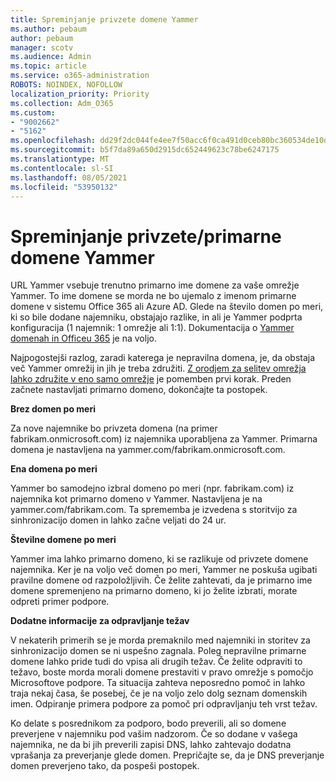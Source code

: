 ```yaml
---
title: Spreminjanje privzete domene Yammer
ms.author: pebaum
author: pebaum
manager: scotv
ms.audience: Admin
ms.topic: article
ms.service: o365-administration
ROBOTS: NOINDEX, NOFOLLOW
localization_priority: Priority
ms.collection: Adm_O365
ms.custom:
- "9002662"
- "5162"
ms.openlocfilehash: dd29f2dc044fe4ee7f50acc6f0ca491d0ceb80bc360534de10d4010230614f80
ms.sourcegitcommit: b5f7da89a650d2915dc652449623c78be6247175
ms.translationtype: MT
ms.contentlocale: sl-SI
ms.lasthandoff: 08/05/2021
ms.locfileid: "53950132"
---
```

# <a name="changing-the-defaultprimary-yammer-domain"></a>Spreminjanje privzete/primarne domene Yammer

URL Yammer vsebuje trenutno primarno ime domene za vaše omrežje Yammer. To ime domene se morda ne bo ujemalo z imenom primarne domene v sistemu Office 365 ali Azure AD. Glede na število domen po meri, ki so bile dodane najemniku, obstajajo razlike, in ali je Yammer podprta konfiguracija (1 najemnik: 1 omrežje ali 1:1). Dokumentacija o [Yammer domenah in Officeu 365](https://docs.microsoft.com/yammer/configure-your-yammer-network/manage-yammer-domains) je na voljo.

Najpogostejši razlog, zaradi katerega je nepravilna domena, je, da obstaja več Yammer omrežij in jih je treba združiti. [Z orodjem za selitev omrežja lahko združite v eno samo omrežje](https://docs.microsoft.com/yammer/configure-your-yammer-network/consolidate-multiple-yammer-networks) je pomemben prvi korak. Preden začnete nastavljati primarno domeno, dokončajte ta postopek.

**Brez domen po meri**

Za nove najemnike bo privzeta domena (na primer fabrikam.onmicrosoft.com) iz najemnika uporabljena za Yammer. Primarna domena je nastavljena na yammer.com/fabrikam.onmicrosoft.com.

**Ena domena po meri**

Yammer bo samodejno izbral domeno po meri (npr. fabrikam.com) iz najemnika kot primarno domeno v Yammer. Nastavljena je na yammer.com/fabrikam.com. Ta sprememba je izvedena s storitvijo za sinhronizacijo domen in lahko začne veljati do 24 ur.

**Številne domene po meri**

Yammer ima lahko primarno domeno, ki se razlikuje od privzete domene najemnika. Ker je na voljo več domen po meri, Yammer ne poskuša ugibati pravilne domene od razpoložljivih. Če želite zahtevati, da je primarno ime domene spremenjeno na primarno domeno, ki jo želite izbrati, morate odpreti primer podpore.

**Dodatne informacije za odpravljanje težav**

V nekaterih primerih se je morda premaknilo med najemniki in storitev za sinhronizacijo domen se ni uspešno zagnala. Poleg nepravilne primarne domene lahko pride tudi do vpisa ali drugih težav. Če želite odpraviti to težavo, boste morda morali domene prestaviti v pravo omrežje s pomočjo Microsoftove podpore. Ta situacija zahteva neposredno pomoč in lahko traja nekaj časa, še posebej, če je na voljo zelo dolg seznam domenskih imen. Odpiranje primera podpore za pomoč pri odpravljanju teh vrst težav.

Ko delate s posrednikom za podporo, bodo preverili, ali so domene preverjene v najemniku pod vašim nadzorom. Če so dodane v vašega najemnika, ne da bi jih preverili zapisi DNS, lahko zahtevajo dodatna vprašanja za preverjanje glede domen. Prepričajte se, da je DNS preverjanje domen preverjeno tako, da pospeši postopek.
